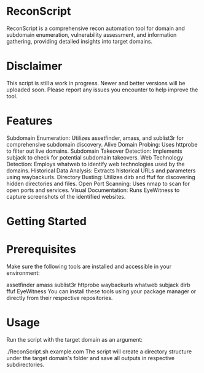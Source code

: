# ReconScript
ReconScript is a comprehensive recon automation tool for domain and subdomain enumeration, vulnerability assessment, and information gathering, providing detailed insights into target domains.

# Disclaimer
This script is still a work in progress. Newer and better versions will be uploaded soon. Please report any issues you encounter to help improve the tool.

# Features
Subdomain Enumeration: Utilizes assetfinder, amass, and sublist3r for comprehensive subdomain discovery.
Alive Domain Probing: Uses httprobe to filter out live domains.
Subdomain Takeover Detection: Implements subjack to check for potential subdomain takeovers.
Web Technology Detection: Employs whatweb to identify web technologies used by the domains.
Historical Data Analysis: Extracts historical URLs and parameters using waybackurls.
Directory Busting: Utilizes dirb and ffuf for discovering hidden directories and files.
Open Port Scanning: Uses nmap to scan for open ports and services.
Visual Documentation: Runs EyeWitness to capture screenshots of the identified websites.

# Getting Started
# Prerequisites
Make sure the following tools are installed and accessible in your environment:

assetfinder
amass
sublist3r
httprobe
waybackurls
whatweb
subjack
dirb
ffuf
EyeWitness
You can install these tools using your package manager or directly from their respective repositories.

# Usage
Run the script with the target domain as an argument:


./ReconScript.sh example.com
The script will create a directory structure under the target domain's folder and save all outputs in respective subdirectories.
